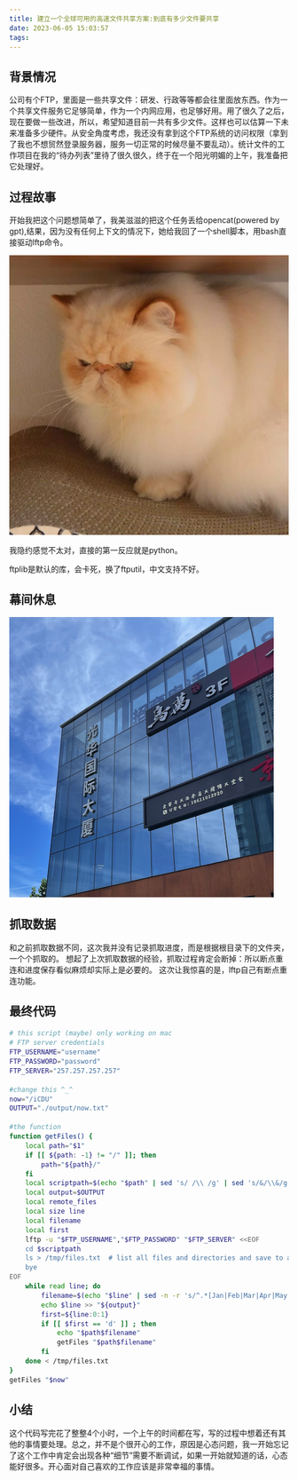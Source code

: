```yaml
---
title: 建立一个全球可用的高速文件共享方案:到底有多少文件要共享
date: 2023-06-05 15:03:57
tags:
---
```


## 背景情况

公司有个FTP，里面是一些共享文件：研发、行政等等都会往里面放东西。作为一个共享文件服务它足够简单，作为一个内网应用，也足够好用。用了很久了之后，现在要做一些改进，所以，希望知道目前一共有多少文件。这样也可以估算一下未来准备多少硬件。从安全角度考虑，我还没有拿到这个FTP系统的访问权限（拿到了我也不想贸然登录服务器，服务一切正常的时候尽量不要乱动）。统计文件的工作项目在我的“待办列表”里待了很久很久，终于在一个阳光明媚的上午，我准备把它处理好。

## 过程故事

开始我把这个问题想简单了，我美滋滋的把这个任务丢给opencat(powered by gpt),结果，因为没有任何上下文的情况下，她给我回了一个shell脚本，用bash直接驱动lftp命令。

![猫猫不开心](2-find-how-many-files-on-ftp-server-with-script/unhappy_cat.png)

我隐约感觉不太对，直接的第一反应就是python。

ftplib是默认的库，会卡死，换了ftputil，中文支持不好。

## 幕间休息

![中午吃了一些好吃的😋](2-find-how-many-files-on-ftp-server-with-script/lunch.png)

## 抓取数据

和之前抓取数据不同，这次我并没有记录抓取进度，而是根据根目录下的文件夹，一个个抓取的。
想起了上次抓取数据的经验，抓取过程肯定会断掉：所以断点重连和进度保存看似麻烦却实际上是必要的。
这次让我惊喜的是，lftp自己有断点重连功能。

## 最终代码

``` bash
# this script (maybe) only working on mac
# FTP server credentials
FTP_USERNAME="username"
FTP_PASSWORD="password"
FTP_SERVER="257.257.257.257"

#change this ^_^
now="/iCDU"
OUTPUT="./output/now.txt"

#the function
function getFiles() {
    local path="$1"
    if [[ ${path: -1} != "/" ]]; then
        path="${path}/"
    fi
    local scriptpath=$(echo "$path" | sed 's/ /\\ /g' | sed 's/&/\\&/g')
    local output=$OUTPUT
    local remote_files
    local size line
    local filename
    local first
    lftp -u "$FTP_USERNAME","$FTP_PASSWORD" "$FTP_SERVER" <<EOF
    cd $scriptpath
    ls > /tmp/files.txt  # list all files and directories and save to a temporary file
    bye
EOF
    while read line; do
        filename=$(echo "$line" | sed -n -r 's/^.*[Jan|Feb|Mar|Apr|May|Jun|Jul|Aug|Sep|Oct|Nov|Dec]{3} [0-9]{2}[[:space:]]+([0-9]{4}|[0-9]{2}:[0-9]{2}) (.*)$/\2/p')
        echo $line >> "${output}"
        first=${line:0:1}
        if [[ $first == 'd' ]] ; then
            echo "$path$filename"
            getFiles "$path$filename"
        fi
    done < /tmp/files.txt
}
getFiles "$now"

```

## 小结

这个代码写完花了整整4个小时，一个上午的时间都在写，写的过程中想着还有其他的事情要处理。总之，并不是个很开心的工作，原因是心态问题，我一开始忘记了这个工作中肯定会出现各种“细节”需要不断调试，如果一开始就知道的话，心态能好很多。开心面对自己喜欢的工作应该是非常幸福的事情。
